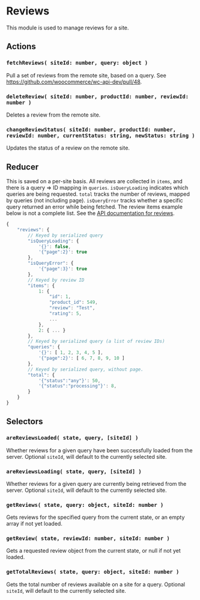 # Reviews

This module is used to manage reviews for a site.

## Actions

### `fetchReviews( siteId: number, query: object )`

Pull a set of reviews from the remote site, based on a query. See https://github.com/woocommerce/wc-api-dev/pull/48.

### `deleteReview( siteId: number, productId: number, reviewId: number )`

Deletes a review from the remote site.

### `changeReviewStatus( siteId: number, productId: number, reviewId: number, currentStatus: string, newStatus: string )`

Updates the status of a review on the remote site.

## Reducer

This is saved on a per-site basis. All reviews are collected in `items`, and there is a query => ID mapping in `queries`. `isQueryLoading` indicates which queries are being requested. `total` tracks the number of reviews, mapped by queries (not including page). `isQueryError` tracks whether a specific query returned an error while being fetched. The review items example below is not a complete list. See the [API documentation for reviews](https://woocommerce.github.io/woocommerce-rest-api-docs/#product-review-properties).

```js
{
	"reviews": {
		// Keyed by serialized query
		"isQueryLoading": {
			'{}': false,
			'{"page":2}': true
		},
		"isQueryError": {
			'{"page":3}': true
		},
		// Keyed by review ID
		"items": {
			1: {
				"id": 1,
				"product_id": 549,
				"review": "Test",
				"rating": 5,
				...
			},
			2: { ... }
		},
		// Keyed by serialized query (a list of review IDs)
		"queries": {
			'{}': [ 1, 2, 3, 4, 5 ],
			'{"page":2}': [ 6, 7, 8, 9, 10 ]
		},
		// Keyed by serialized query, without page.
		"total": {
			'{"status":"any"}': 50,
			'{"status":"processing"}': 8,
		}
	}
}
```

## Selectors

### `areReviewsLoaded( state, query, [siteId] )`

Whether reviews for a given query have been successfully loaded from the server. Optional `siteId`, will default to the currently selected site.

### `areReviewsLoading( state, query, [siteId] )`

Whether reviews for a given query are currently being retrieved from the server. Optional `siteId`, will default to the currently selected site.

### `getReviews( state, query: object, siteId: number )`

Gets reviews for the specified query from the current state, or an empty array if not yet loaded.

### `getReview( state, reviewId: number, siteId: number )`

Gets a requested review object from the current state, or null if not yet loaded.

### `getTotalReviews( state, query: object, siteId: number )`

Gets the total number of reviews available on a site for a query. Optional `siteId`, will default to the currently selected site.
